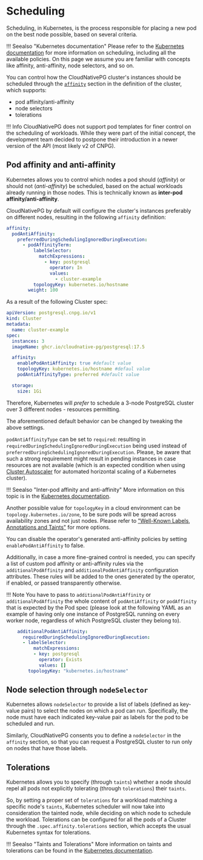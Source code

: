 # Scheduling
<!-- SPDX-License-Identifier: CC-BY-4.0 -->

Scheduling, in Kubernetes, is the process responsible for placing a new pod on
the best node possible, based on several criteria.

!!! Seealso "Kubernetes documentation"
    Please refer to the
    [Kubernetes documentation](https://kubernetes.io/docs/concepts/scheduling-eviction/)
    for more information on scheduling, including all the available policies. On
    this page we assume you are familiar with concepts like affinity,
    anti-affinity, node selectors, and so on.

You can control how the CloudNativePG cluster's instances should be
scheduled through the [`affinity`](cloudnative-pg.v1.md#postgresql-cnpg-io-v1-AffinityConfiguration)
section in the definition of the cluster, which supports:

- pod affinity/anti-affinity
- node selectors
- tolerations

!!! Info
    CloudNativePG does not support pod templates for finer control
    on the scheduling of workloads. While they were part of the initial concept,
    the development team decided to postpone their introduction in a newer
    version of the API (most likely v2 of CNPG).

## Pod affinity and anti-affinity

Kubernetes allows you to control which nodes a pod should (*affinity*) or
should not (*anti-affinity*) be scheduled, based on the actual workloads already
running in those nodes.
This is technically known as **inter-pod affinity/anti-affinity**.

CloudNativePG by default will configure the cluster's instances
preferably on different nodes, resulting in the following `affinity` definition:

```yaml
affinity:
  podAntiAffinity:
    preferredDuringSchedulingIgnoredDuringExecution:
      - podAffinityTerm:
          labelSelector:
            matchExpressions:
              - key: postgresql
                operator: In
                values:
                  - cluster-example
          topologyKey: kubernetes.io/hostname
        weight: 100
```

As a result of the following Cluster spec:

```yaml
apiVersion: postgresql.cnpg.io/v1
kind: Cluster
metadata:
  name: cluster-example
spec:
  instances: 3
  imageName: ghcr.io/cloudnative-pg/postgresql:17.5

  affinity:
    enablePodAntiAffinity: true #default value
    topologyKey: kubernetes.io/hostname #defaul value
    podAntiAffinityType: preferred #default value

  storage:
    size: 1Gi
```

Therefore, Kubernetes will *prefer* to schedule a 3-node PostgreSQL cluster over 3
different nodes - resources permitting.

The aforementioned default behavior can be changed by tweaking the above settings.

`podAntiAffinityType` can be set to `required`: resulting in
`requiredDuringSchedulingIgnoredDuringExecution` being used instead of
`preferredDuringSchedulingIgnoredDuringExecution`. Please, be aware that such a
strong requirement might result in pending instances in case resources are not
available (which is an expected condition when using
[Cluster Autoscaler](https://github.com/kubernetes/autoscaler/tree/master/cluster-autoscaler) <!-- wokeignore:rule=master -->
for automated horizontal scaling of a Kubernetes cluster).

!!! Seealso "Inter-pod affinity and anti-affinity"
    More information on this topic is in the
    [Kubernetes documentation](https://kubernetes.io/docs/concepts/scheduling-eviction/assign-pod-node/#inter-pod-affinity-and-anti-affinity).

Another possible value for `topologyKey` in a cloud environment can be
`topology.kubernetes.io/zone`, to be sure pods will be spread across
availability zones and not just nodes.  Please refer to
["Well-Known Labels, Annotations and Taints"](https://kubernetes.io/docs/reference/labels-annotations-taints/)
for more options.

You can disable the operator's generated anti-affinity policies by setting
`enablePodAntiAffinity` to false.

Additionally, in case a more fine-grained control is needed, you can specify a
list of custom pod affinity or anti-affinity rules via the
`additionalPodAffinity` and `additionalPodAntiAffinity` configuration
attributes. These rules will be added to the ones generated by the operator,
if enabled, or passed transparently otherwise.

!!! Note
    You have to pass to `additionalPodAntiAffinity` or `additionalPodAffinity`
    the whole content of `podAntiAffinity` or `podAffinity` that is expected by the
    Pod spec (please look at the following YAML as an example of having only one
    instance of PostgreSQL running on every worker node, regardless of which
    PostgreSQL cluster they belong to).

```yaml
    additionalPodAntiAffinity:
      requiredDuringSchedulingIgnoredDuringExecution:
      - labelSelector:
          matchExpressions:
          - key: postgresql
            operator: Exists
            values: []
        topologyKey: "kubernetes.io/hostname"
```

## Node selection through `nodeSelector`

Kubernetes allows `nodeSelector` to provide a list of labels (defined as
key-value pairs) to select the nodes on which a pod can run. Specifically,
the node must have each indicated key-value pair as labels for the
pod to be scheduled and run.

Similarly, CloudNativePG consents you to define a `nodeSelector` in the
`affinity` section, so that you can request a PostgreSQL cluster to run only
on nodes that have those labels.

## Tolerations

Kubernetes allows you to specify (through `taints`) whether a node should repel
all pods not explicitly tolerating (through `tolerations`) their `taints`.

So, by setting a proper set of `tolerations` for a workload matching a specific
node's `taints`, Kubernetes scheduler will now take into consideration the
tainted node, while deciding on which node to schedule the workload.
Tolerations can be configured for all the pods of a Cluster through the
`.spec.affinity.tolerations` section, which accepts the usual Kubernetes syntax
for tolerations.

!!! Seealso "Taints and Tolerations"
    More information on taints and tolerations can be found in the
    [Kubernetes documentation](https://kubernetes.io/docs/concepts/scheduling-eviction/taint-and-toleration/).
